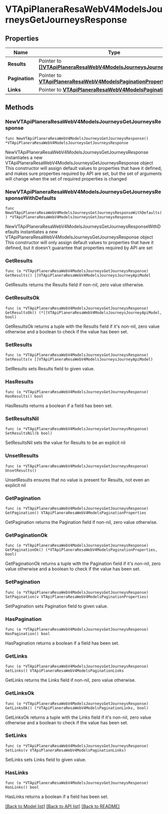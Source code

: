 # VTApiPlaneraResaWebV4ModelsJourneysGetJourneysResponse

## Properties

Name | Type | Description | Notes
------------ | ------------- | ------------- | -------------
**Results** | Pointer to [**[]VTApiPlaneraResaWebV4ModelsJourneysJourneyApiModel**](VTApiPlaneraResaWebV4ModelsJourneysJourneyApiModel.md) | The results. | [optional] 
**Pagination** | Pointer to [**VTApiPlaneraResaWebV4ModelsPaginationProperties**](VTApiPlaneraResaWebV4ModelsPaginationProperties.md) |  | [optional] 
**Links** | Pointer to [**VTApiPlaneraResaWebV4ModelsPaginationLinks**](VTApiPlaneraResaWebV4ModelsPaginationLinks.md) |  | [optional] 

## Methods

### NewVTApiPlaneraResaWebV4ModelsJourneysGetJourneysResponse

`func NewVTApiPlaneraResaWebV4ModelsJourneysGetJourneysResponse() *VTApiPlaneraResaWebV4ModelsJourneysGetJourneysResponse`

NewVTApiPlaneraResaWebV4ModelsJourneysGetJourneysResponse instantiates a new VTApiPlaneraResaWebV4ModelsJourneysGetJourneysResponse object
This constructor will assign default values to properties that have it defined,
and makes sure properties required by API are set, but the set of arguments
will change when the set of required properties is changed

### NewVTApiPlaneraResaWebV4ModelsJourneysGetJourneysResponseWithDefaults

`func NewVTApiPlaneraResaWebV4ModelsJourneysGetJourneysResponseWithDefaults() *VTApiPlaneraResaWebV4ModelsJourneysGetJourneysResponse`

NewVTApiPlaneraResaWebV4ModelsJourneysGetJourneysResponseWithDefaults instantiates a new VTApiPlaneraResaWebV4ModelsJourneysGetJourneysResponse object
This constructor will only assign default values to properties that have it defined,
but it doesn't guarantee that properties required by API are set

### GetResults

`func (o *VTApiPlaneraResaWebV4ModelsJourneysGetJourneysResponse) GetResults() []VTApiPlaneraResaWebV4ModelsJourneysJourneyApiModel`

GetResults returns the Results field if non-nil, zero value otherwise.

### GetResultsOk

`func (o *VTApiPlaneraResaWebV4ModelsJourneysGetJourneysResponse) GetResultsOk() (*[]VTApiPlaneraResaWebV4ModelsJourneysJourneyApiModel, bool)`

GetResultsOk returns a tuple with the Results field if it's non-nil, zero value otherwise
and a boolean to check if the value has been set.

### SetResults

`func (o *VTApiPlaneraResaWebV4ModelsJourneysGetJourneysResponse) SetResults(v []VTApiPlaneraResaWebV4ModelsJourneysJourneyApiModel)`

SetResults sets Results field to given value.

### HasResults

`func (o *VTApiPlaneraResaWebV4ModelsJourneysGetJourneysResponse) HasResults() bool`

HasResults returns a boolean if a field has been set.

### SetResultsNil

`func (o *VTApiPlaneraResaWebV4ModelsJourneysGetJourneysResponse) SetResultsNil(b bool)`

 SetResultsNil sets the value for Results to be an explicit nil

### UnsetResults
`func (o *VTApiPlaneraResaWebV4ModelsJourneysGetJourneysResponse) UnsetResults()`

UnsetResults ensures that no value is present for Results, not even an explicit nil
### GetPagination

`func (o *VTApiPlaneraResaWebV4ModelsJourneysGetJourneysResponse) GetPagination() VTApiPlaneraResaWebV4ModelsPaginationProperties`

GetPagination returns the Pagination field if non-nil, zero value otherwise.

### GetPaginationOk

`func (o *VTApiPlaneraResaWebV4ModelsJourneysGetJourneysResponse) GetPaginationOk() (*VTApiPlaneraResaWebV4ModelsPaginationProperties, bool)`

GetPaginationOk returns a tuple with the Pagination field if it's non-nil, zero value otherwise
and a boolean to check if the value has been set.

### SetPagination

`func (o *VTApiPlaneraResaWebV4ModelsJourneysGetJourneysResponse) SetPagination(v VTApiPlaneraResaWebV4ModelsPaginationProperties)`

SetPagination sets Pagination field to given value.

### HasPagination

`func (o *VTApiPlaneraResaWebV4ModelsJourneysGetJourneysResponse) HasPagination() bool`

HasPagination returns a boolean if a field has been set.

### GetLinks

`func (o *VTApiPlaneraResaWebV4ModelsJourneysGetJourneysResponse) GetLinks() VTApiPlaneraResaWebV4ModelsPaginationLinks`

GetLinks returns the Links field if non-nil, zero value otherwise.

### GetLinksOk

`func (o *VTApiPlaneraResaWebV4ModelsJourneysGetJourneysResponse) GetLinksOk() (*VTApiPlaneraResaWebV4ModelsPaginationLinks, bool)`

GetLinksOk returns a tuple with the Links field if it's non-nil, zero value otherwise
and a boolean to check if the value has been set.

### SetLinks

`func (o *VTApiPlaneraResaWebV4ModelsJourneysGetJourneysResponse) SetLinks(v VTApiPlaneraResaWebV4ModelsPaginationLinks)`

SetLinks sets Links field to given value.

### HasLinks

`func (o *VTApiPlaneraResaWebV4ModelsJourneysGetJourneysResponse) HasLinks() bool`

HasLinks returns a boolean if a field has been set.


[[Back to Model list]](../README.md#documentation-for-models) [[Back to API list]](../README.md#documentation-for-api-endpoints) [[Back to README]](../README.md)


